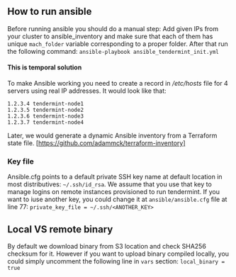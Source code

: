 ## How to run ansible ##
Before running ansible you should do a manual step:
Add given IPs from your cluster to ansible_inventory and make sure that each of them has unique `mach_folder` variable corresponding to a proper folder.
After that run the following command:
`ansible-playbook ansible_tendermint_init.yml`


#### This is temporal solution ####
To make Ansible working you need to create a record in */etc/hosts* file for 4 servers using real IP addresses.
It would look like that:

```
1.2.3.4 tendermint-node1
1.2.3.5 tendermint-node2
1.2.3.6 tendermint-node3
1.2.3.7 tendermint-node4
```

Later, we would generate a dynamic Ansible inventory from a Terraform state file. [https://github.com/adammck/terraform-inventory]

### Key file ###
Ansible.cfg points to a default private SSH key name at default location in most distributives: `~/.ssh/id_rsa`.
We assume that you use that key to manage logins on remote instances provisioned to run tendermint.
If you want to iuse another key, you could change it at `ansible/ansible.cfg` file at line 77:
`private_key_file = ~/.ssh/<ANOTHER_KEY>`


## Local VS remote binary ##
By default we download binary from S3 location and check SHA256 checksum for it.
However if you want to upload binary compiled locally, you could simply uncomment the following line in `vars` section: `local_binary = true`
